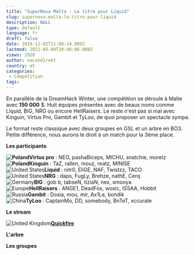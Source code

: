 ```yaml
---
title: "SuperNova Malta : Le titre pour Liquid"
slug: supernova-malta-le-titre-pour-liquid
description: NULL
type: default
language: fr
draft: false
date: 2018-12-02T21:00:14.000Z
lastmod: 2022-05-09T20:40:06.000Z
views: 2928
author: neLendirekt
country: mt
categories:
 - Compétition
tags:
---
```

En parallèle de la DreamHack Winter, une compétition se déroule à Malte avec **150 000** $. Huit équipes présentes avec de beaux noms comme Liquid, BIG, NRG ou encore HellRaisers. Le reste n'est pas si mal avec Kinguin, Virtus Pro, Gambit et TyLoo, de quoi proposer un spectacle sympa.

Le format reste classique avec deux groupes en GSL et un arbre en BO3\. Petite différence, nous aurons le droit à un match pour la 3ème place.

**Les participants**

**![Poland](/images/countries/pl.svg)⁠Virtus pro** : NEO, pashaBiceps, MICHU, snatchie, morelz  
**![Poland](/images/countries/pl.svg)⁠Kinguin** : TaZ, rallen, mouz, reatz, MINISE  
![United States](/images/countries/us.svg)⁠**Liquid** : nitr0, EliGE, NAF, Twistzz, TACO  
![United States](/images/countries/us.svg)⁠**NRG** : daps, FugLy, Brehze, nathE, Cerq  
![Germany](/images/countries/de.svg)⁠**BIG** : gob b, tabseN, tiziaN, nex, smooya  
![Europe](/images/countries/eu.svg)⁠**HellRaisers** : ANGE1, DeadFox, woxic, ISSAA, Hobbit  
![Russia](/images/countries/ru.svg)⁠**Gambit** : Dosia, mou, mir, Ax1Le, bondik  
![China](/images/countries/cn.svg)⁠⁠**TyLoo** : CaptainMo, DD, somebody, BnTeT, xccurate

**Le stream**

![United Kingdom](/images/countries/gb.svg)[**Quickfire**](https://www.twitch.tv/quickfire)

**L'arbre**

**Les groupes**
